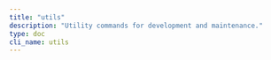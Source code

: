 ```yaml
---
title: "utils"
description: "Utility commands for development and maintenance."
type: doc
cli_name: utils
---
```


